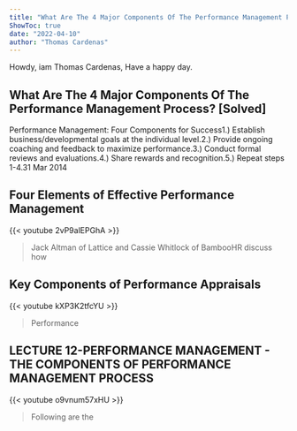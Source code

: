 ```yaml
---
title: "What Are The 4 Major Components Of The Performance Management Process? [Solved]"
ShowToc: true 
date: "2022-04-10"
author: "Thomas Cardenas" 
---
```


Howdy, iam Thomas Cardenas, Have a happy day.
## What Are The 4 Major Components Of The Performance Management Process? [Solved]
 Performance Management: Four Components for Success1.) Establish business/developmental goals at the individual level.2.) Provide ongoing coaching and feedback to maximize performance.3.) Conduct formal reviews and evaluations.4.) Share rewards and recognition.5.) Repeat steps 1-4.31 Mar 2014

## Four Elements of Effective Performance Management
{{< youtube 2vP9alEPGhA >}}
>Jack Altman of Lattice and Cassie Whitlock of BambooHR discuss how 

## Key Components of Performance Appraisals
{{< youtube kXP3K2tfcYU >}}
>Performance

## LECTURE 12-PERFORMANCE MANAGEMENT - THE COMPONENTS OF PERFORMANCE MANAGEMENT PROCESS
{{< youtube o9vnum57xHU >}}
>Following are the 

